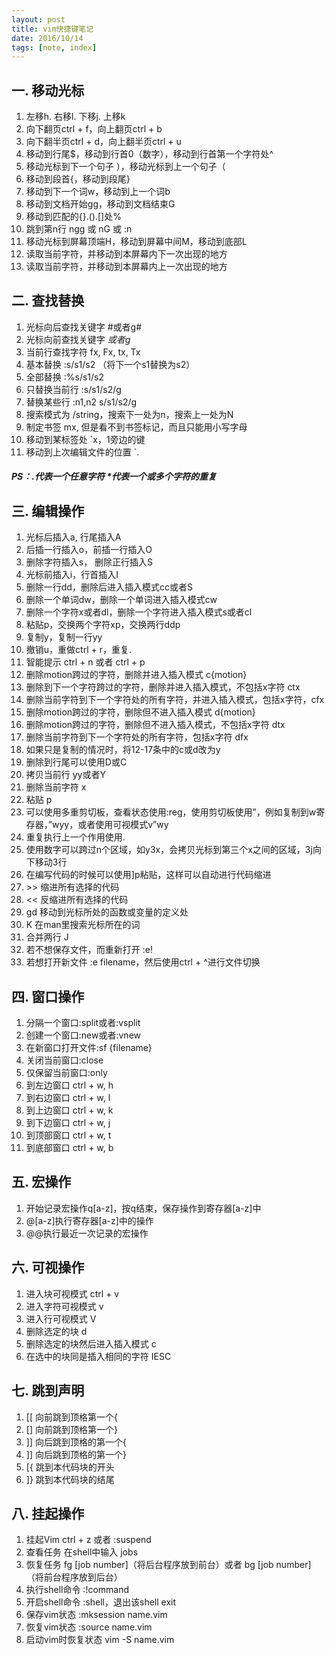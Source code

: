 ```yaml
---
layout: post
title: vim快捷键笔记
date: 2016/10/14
tags: [note, index]
---
```


## 一. 移动光标
1. 左移h. 右移l. 下移j. 上移k
2. 向下翻页ctrl + f，向上翻页ctrl + b    
3. 向下翻半页ctrl + d，向上翻半页ctrl + u
4. 移动到行尾$，移动到行首0（数字），移动到行首第一个字符处^
5. 移动光标到下一个句子 ），移动光标到上一个句子（
6. 移动到段首{，移动到段尾}
7. 移动到下一个词w，移动到上一个词b
8. 移动到文档开始gg，移动到文档结束G
9. 移动到匹配的{}.().[]处%
10. 跳到第n行 ngg 或 nG 或 :n
11. 移动光标到屏幕顶端H，移动到屏幕中间M，移动到底部L
12. 读取当前字符，并移动到本屏幕内下一次出现的地方
13. 读取当前字符，并移动到本屏幕内上一次出现的地方

<!--more-->

## 二. 查找替换
1. 光标向后查找关键字 #或者g#
2. 光标向前查找关键字 *或者g*
3. 当前行查找字符 fx, Fx, tx, Tx
4. 基本替换 :s/s1/s2 （将下一个s1替换为s2）
5. 全部替换 :%s/s1/s2
6. 只替换当前行 :s/s1/s2/g
7. 替换某些行 :n1,n2 s/s1/s2/g
8. 搜索模式为 /string，搜索下一处为n，搜索上一处为N
9. 制定书签 mx, 但是看不到书签标记，而且只能用小写字母
10. 移动到某标签处 `x，1旁边的键
11. 移动到上次编辑文件的位置 `.

##### PS：.代表一个任意字符 \*代表一个或多个字符的重复

## 三. 编辑操作
1. 光标后插入a, 行尾插入A
2. 后插一行插入o，前插一行插入O
3. 删除字符插入s， 删除正行插入S
4. 光标前插入i，行首插入I
5. 删除一行dd，删除后进入插入模式cc或者S
6. 删除一个单词dw，删除一个单词进入插入模式cw
7. 删除一个字符x或者dl，删除一个字符进入插入模式s或者cl
8. 粘贴p，交换两个字符xp，交换两行ddp
9. 复制y，复制一行yy
10. 撤销u，重做ctrl + r，重复.
11. 智能提示 ctrl + n 或者 ctrl + p
12. 删除motion跨过的字符，删除并进入插入模式 c{motion}
13. 删除到下一个字符跨过的字符，删除并进入插入模式，不包括x字符 ctx
14. 删除当前字符到下一个字符处的所有字符，并进入插入模式，包括x字符，cfx
15. 删除motion跨过的字符，删除但不进入插入模式 d{motion}
16. 删除motion跨过的字符，删除但不进入插入模式，不包括x字符 dtx
17. 删除当前字符到下一个字符处的所有字符，包括x字符 dfx
18. 如果只是复制的情况时，将12-17条中的c或d改为y
19. 删除到行尾可以使用D或C
20. 拷贝当前行 yy或者Y
21. 删除当前字符 x
22. 粘贴 p
23. 可以使用多重剪切板，查看状态使用:reg，使用剪切板使用”，例如复制到w寄存器，”wyy，或者使用可视模式v”wy
24. 重复执行上一个作用使用.
25. 使用数字可以跨过n个区域，如y3x，会拷贝光标到第三个x之间的区域，3j向下移动3行
26. 在编写代码的时候可以使用]p粘贴，这样可以自动进行代码缩进
27. \>> 缩进所有选择的代码
28. << 反缩进所有选择的代码
29. gd 移动到光标所处的函数或变量的定义处
30. K 在man里搜索光标所在的词
31. 合并两行 J
32. 若不想保存文件，而重新打开 :e!
33. 若想打开新文件 :e filename，然后使用ctrl + ^进行文件切换

## 四. 窗口操作
1. 分隔一个窗口:split或者:vsplit
2. 创建一个窗口:new或者:vnew
3. 在新窗口打开文件:sf {filename}
4. 关闭当前窗口:close
5. 仅保留当前窗口:only
6. 到左边窗口 ctrl + w, h
7. 到右边窗口 ctrl + w, l
8. 到上边窗口 ctrl + w, k
9. 到下边窗口 ctrl + w, j
10. 到顶部窗口 ctrl + w, t
11. 到底部窗口 ctrl + w, b

## 五. 宏操作
1. 开始记录宏操作q[a-z]，按q结束，保存操作到寄存器[a-z]中
2. @[a-z]执行寄存器[a-z]中的操作
3. @@执行最近一次记录的宏操作

## 六. 可视操作
1. 进入块可视模式 ctrl + v
2. 进入字符可视模式 v
3. 进入行可视模式 V
4. 删除选定的块 d
5. 删除选定的块然后进入插入模式 c
6. 在选中的块同是插入相同的字符 IESC

## 七. 跳到声明
1. [[ 向前跳到顶格第一个{  
2. [] 向前跳到顶格第一个}
3. ]] 向后跳到顶格的第一个{
4. ]] 向后跳到顶格的第一个}
5. [{ 跳到本代码块的开头
6. ]} 跳到本代码块的结尾

## 八. 挂起操作
1. 挂起Vim ctrl + z 或者 :suspend
2. 查看任务 在shell中输入 jobs
3. 恢复任务 fg [job number]（将后台程序放到前台）或者 bg [job number]（将前台程序放到后台）
4. 执行shell命令 :!command
5. 开启shell命令 :shell，退出该shell exit
6. 保存vim状态 :mksession name.vim
7. 恢复vim状态 :source name.vim
8. 启动vim时恢复状态 vim -S name.vim
